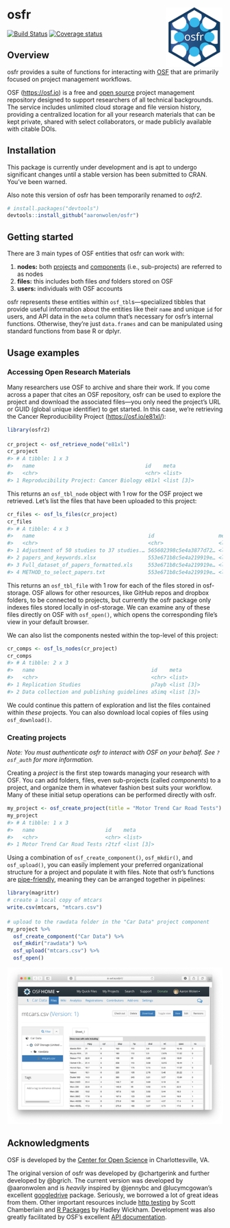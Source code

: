 
<!-- README.md is generated from README.Rmd. Please edit that file -->

# osfr <a href="https://github.com/aaronwolen/osfr"><img src="man/figures/logo.png" align="right" height="139" /></a>

[![Build
Status](https://travis-ci.org/aaronwolen/osfr.svg?branch=master)](https://travis-ci.org/aaronwolen/osfr)
[![Coverage
status](https://codecov.io/gh/aaronwolen/osfr/branch/master/graph/badge.svg)](https://codecov.io/github/aaronwolen/osfr?branch=master)

## Overview

osfr provides a suite of functions for interacting with
[OSF](https://osf.io "Open Science Framework") that are primarily
focused on project management workflows.

OSF (<https://osf.io>) is a free and [open
source](https://github.com/CenterForOpenScience/osf.io "OSF's GitHub Repository")
project management repository designed to support researchers of all
technical backgrounds. The service includes unlimited cloud storage and
file version history, providing a centralized location for all your
research materials that can be kept private, shared with select
collaborators, or made publicly available with citable DOIs.

## Installation

This package is currently under development and is apt to undergo
significant changes until a stable version has been submitted to CRAN.
You’ve been warned.

Also note this version of osfr has been temporarily renamed to *osfr2*.

``` r
# install.packages("devtools")
devtools::install_github("aaronwolen/osfr")
```

## Getting started

There are 3 main types of OSF entities that osfr can work with:

1.  **nodes:** both
    [projects](http://help.osf.io/m/projects/l/481539-create-a-project "OSF: Create a Project")
    and
    [components](http://help.osf.io/m/projects/l/481998-create-components "OSF: Create a Component")
    (i.e., sub-projects) are referred to as nodes
2.  **files:** this includes both files *and* folders stored on OSF
3.  **users:** individuals with OSF accounts

osfr represents these entities within `osf_tbl`s—specialized tibbles
that provide useful information about the entities like their `name` and
unique `id` for users, and API data in the `meta` column that’s
necessary for osfr’s internal functions. Otherwise, they’re just
`data.frames` and can be manipulated using standard functions from base
R or dplyr.

## Usage examples

### Accessing Open Research Materials

Many researchers use OSF to archive and share their work. If you come
across a paper that cites an OSF repository, osfr can be used to explore
the project and download the associated files—you only need the
project’s URL or GUID (global unique identifier) to get started. In
this case, we’re retrieving the Cancer Reproducibility Project
(<https://osf.io/e81xl/>):

``` r
library(osfr2)

cr_project <- osf_retrieve_node("e81xl")
cr_project
#> # A tibble: 1 x 3
#>   name                                    id    meta      
#>   <chr>                                   <chr> <list>    
#> 1 Reproducibility Project: Cancer Biology e81xl <list [3]>
```

This returns an `osf_tbl_node` object with 1 row for the OSF project we
retrieved. Let’s list the files that have been uploaded to this project:

``` r
cr_files <- osf_ls_files(cr_project)
cr_files
#> # A tibble: 4 x 3
#>   name                                     id                     meta     
#>   <chr>                                    <chr>                  <list>   
#> 1 Adjustment of 50 studies to 37 studies.… 565602398c5e4a3877d72… <list [3…
#> 2 papers_and_keywords.xlsx                 553e671b8c5e4a219919e… <list [3…
#> 3 Full_dataset_of_papers_formatted.xls     553e671b8c5e4a219919e… <list [3…
#> 4 METHOD_to_select_papers.txt              553e671b8c5e4a219919e… <list [3…
```

This returns an `osf_tbl_file` with 1 row for each of the files stored
in osf-storage. OSF allows for other resources, like GitHub repos and
dropbox folders, to be connected to projects, but currently the osfr
package only indexes files stored locally in osf-storage. We can examine
any of these files directly on OSF with `osf_open()`, which opens the
corresponding file’s view in your default browser.

We can also list the components nested within the top-level of this
project:

``` r
cr_comps <- osf_ls_nodes(cr_project)
cr_comps
#> # A tibble: 2 x 3
#>   name                                      id    meta      
#>   <chr>                                     <chr> <list>    
#> 1 Replication Studies                       p7ayb <list [3]>
#> 2 Data collection and publishing guidelines a5imq <list [3]>
```

We could continue this pattern of exploration and list the files
contained within *these* projects. You can also download local copies of
files using `osf_download()`.

### Creating projects

*Note: You must authenticate osfr to interact with OSF on your behalf.
See `?osf_auth` for more information.*

Creating a *project* is the first step towards managing your research
with OSF. You can add folders, files, even sub-projects (called
*components*) to a project, and organize them in whatever fashion best
suits your workflow. Many of these initial setup operations can be
performed directly with osfr.

``` r
my_project <- osf_create_project(title = "Motor Trend Car Road Tests")
my_project
#> # A tibble: 1 x 3
#>   name                       id    meta      
#>   <chr>                      <chr> <list>    
#> 1 Motor Trend Car Road Tests r2tzf <list [3]>
```

Using a combination of `osf_create_component()`, `osf_mkdir()`, and
`osf_upload()`, you can easily implement your preferred organizational
structure for a project and populate it with files. Note that osfr’s
functions are [pipe-friendly](https://magrittr.tidyverse.org), meaning
they can be arranged together in pipelines:

``` r
library(magrittr)
# create a local copy of mtcars
write.csv(mtcars, "mtcars.csv")

# upload to the rawdata folder in the "Car Data" project component
my_project %>%
  osf_create_component("Car Data") %>%
  osf_mkdir("rawdata") %>%
  osf_upload("mtcars.csv") %>%
  osf_open()
```

![Screenshot of the uploaded file on OSF](man/figures/screen-shot.png)

## Acknowledgments

OSF is developed by the [Center for Open
Science](https://cos.io "Center for Open Science") in Charlottesville,
VA.

The original version of osfr was developed by @chartgerink and further
developed by @bgrich. The current version was developed by @aaronwolen
and is *heavily* inspired by @jennybc and @lucymcgowan’s excellent
[googledrive](https://googledrive.tidyverse.org) package. Seriously, we
borrowed a lot of great ideas from them. Other important resources
include [http testing](https://ropensci.github.io/http-testing-book/) by
Scott Chamberlain and [R Packages](http://r-pkgs.had.co.nz) by Hadley
Wickham. Development was also greatly facilitated by OSF’s excellent
[API documentation](https://developer.osf.io "OSF API Documentation").

<!-- links -->
